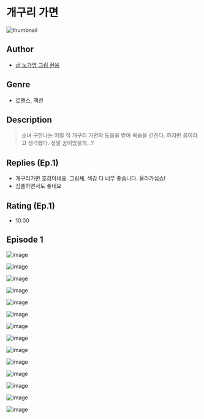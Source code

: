 # 개구리 가면
![thumbnail](https://image-comic.pstatic.net/user_contents_data/challenge_comic/2023/05/23/upload_4121466767194207077_480x623.jpeg)

## Author
- [글 노가명 그림 환웅](https://comic.naver.com/artistTitle?id=366768)

## Genre
- 로맨스, 액션

## Description
> 소녀 구한나는 어릴 적 개구리 가면의 도움을 받아 목숨을 건진다. 하지만 꿈이라고 생각했다. 정말 꿈이었을까...?

## Replies (Ep.1)
- 개구리가면 호감이네요. 그림체, 색감 다 너무 좋습니다. 올라가십쇼!
- 심플하면서도 좋네요

## Rating (Ep.1)
- 10.00

## Episode 1
![image](https://image-comic.pstatic.net/user_contents_data/challenge_comic/2023/05/23/366768/upload_4122257526458115686.jpeg)

![image](https://image-comic.pstatic.net/user_contents_data/challenge_comic/2023/05/23/366768/upload_7017002283655313203.jpeg)

![image](https://image-comic.pstatic.net/user_contents_data/challenge_comic/2023/05/23/366768/upload_3834645995017548387.jpeg)

![image](https://image-comic.pstatic.net/user_contents_data/challenge_comic/2023/05/23/366768/upload_4049358626525504568.jpeg)

![image](https://image-comic.pstatic.net/user_contents_data/challenge_comic/2023/05/23/366768/upload_3760568778589037365.jpeg)

![image](https://image-comic.pstatic.net/user_contents_data/challenge_comic/2023/05/23/366768/upload_7149293126114960432.jpeg)

![image](https://image-comic.pstatic.net/user_contents_data/challenge_comic/2023/05/23/366768/upload_3762585287091763510.jpeg)

![image](https://image-comic.pstatic.net/user_contents_data/challenge_comic/2023/05/23/366768/upload_7221019948296398387.jpeg)

![image](https://image-comic.pstatic.net/user_contents_data/challenge_comic/2023/05/23/366768/upload_3545802272517927778.jpeg)

![image](https://image-comic.pstatic.net/user_contents_data/challenge_comic/2023/05/23/366768/upload_3689120120668631138.jpeg)

![image](https://image-comic.pstatic.net/user_contents_data/challenge_comic/2023/05/23/366768/upload_3990527241786635363.jpeg)

![image](https://image-comic.pstatic.net/user_contents_data/challenge_comic/2023/05/23/366768/upload_7378084973820066149.jpeg)

![image](https://image-comic.pstatic.net/user_contents_data/challenge_comic/2023/05/23/366768/upload_4135772530149712737.jpeg)

![image](https://image-comic.pstatic.net/user_contents_data/challenge_comic/2023/05/24/366768/upload_7292227429964407351.jpeg)
